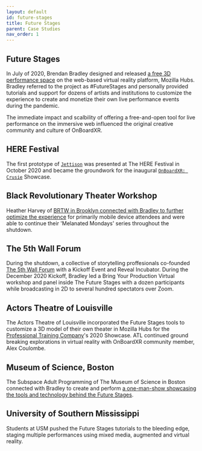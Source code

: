 ```yaml
---
layout: default
id: future-stages
title: Future Stages
parent: Case Studies
nav_order: 1
---
```


## Future Stages
In July of 2020, Brendan Bradley designed and released [a free 3D performance space](https://www.playbill.com/article/can-this-game-changing-innovation-get-live-theatre-back-before-the-pandemic-ends) on the web-based virtual reality platform, Mozilla Hubs. Bradley referred to the project as #FutureStages and personally provided tutorials and support for dozens of artists and institutions to customize the experience to create and monetize their own live performance events during the pandemic. 

The immediate impact and scalbility of offering a free-and-open tool for live performance on the immersive web influenced the original creative community and culture of OnBoardXR.

## HERE Festival
The first prototype of [`Jettison`](./jettison.md) was presented at The HERE Festival in October 2020 and became the groundwork for the inaugural [`OnBoardXR: Crusie`](./obxr-cruise.md) Showcase. 

## Black Revolutionary Theater Workshop
Heather Harvey of [BRTW in Brooklyn connected with Bradley to further optimize the experience](https://www.youtube.com/watch?app=desktop&v=3W50g6jwpKI&t=156s) for primarily mobile device attendees and were able to continue their 'Melanated Mondays' series throughout the shutdown.

## The 5th Wall Forum
During the shutdown, a collective of storytelling proffesionals co-founded [The 5th Wall Forum](https://www.5thwallforum.com/podcast) with a Kickoff Event and Reveal Incubator. During the December 2020 Kickoff, Bradley led a Bring Your Production Virtual workshop and panel inside The Future Stages with a dozen participants while broadcasting in 2D to several hundred spectators over Zoom.

## Actors Theatre of Louisville
The Actors Theatre of Louisville incorporated the Future Stages tools to customize a 3D model of their own theater in Mozilla Hubs for the [Professional Training Company](https://www.actorstheatre.org/blog/tags/Professional%20Training%20Company)'s 2020 Showcase. ATL continued ground breaking explorations in virtual reality with OnBoardXR community member, Alex Coulombe. 

## Museum of Science, Boston
The Subspace Adult Programming of The Museum of Science in Boston connected with Bradley to create and perform [a one-man-show showcasing the tools and technology behind the Future Stages](https://playbill.com/article/watch-this-live-virtual-reality-theatre-performance-from-the-museum-of-science).  

## University of Southern Mississippi
Students at USM pushed the Future Stages tutorials to the bleeding edge, staging multiple performances using mixed media, augmented and virtual reality. 
